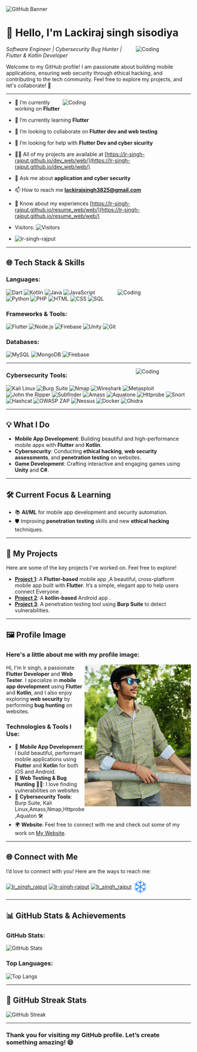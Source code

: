 ![GitHub Banner](https://mir-s3-cdn-cf.behance.net/project_modules/max_3840/79731568097599.5b50bca477735.jpg)    



# 👋 **Hello, I'm Lackiraj singh sisodiya**

<img align="right" alt="Coding" width ="150" src ="https://camo.githubusercontent.com/88adc7c88c9d3dba7479020846ed35d13410e3707c7f149e1c6140cc6beaef9a/68747470733a2f2f70687973696373677572756b756c2e66696c65732e776f726470726573732e636f6d2f323031392f30322f6368617261637465722d312e676966">

*Software Engineer | Cybersecurity Bug Hunter | Flutter & Kotlin Developer*



Welcome to my GitHub profile! I am passionate about building mobile applications, ensuring web security through ethical hacking, and contributing to the tech community. Feel free to explore my projects, and let's collaborate! 🚀

---

<img align="right" alt="Coding" width ="350" src ="https://www.teodorosystems.com/_next/static/media/isometric-2.284493e5.gif">


- 🔭 I’m currently working on **Flutter**

- 🌱 I’m currently learning **Flutter**

- 👯 I’m looking to collaborate on **Flutter dev and web testing**

- 🤝 I’m looking for help with **Flutter Dev and cyber sicurity**

- 👨‍💻 All of my projects are available at [https://lr-singh-rajput.github.io/dev_web/web/](https://lr-singh-rajput.github.io/dev_web/web/)

- 💬 Ask me about **application and cyber security**

- 📫 How to reach me **lackirajsingh3825@gmail.com**

- 📄 Know about my experiences [https://lr-singh-rajput.github.io/resume_web/web/](https://lr-singh-rajput.github.io/resume_web/web/)

- Visitors: ![Visitors](https://profile-counter.glitch.me/lr-singh-rajput/count.svg)

- <p align="left"> <img src="https://komarev.com/ghpvc/?username=lr-singh-rajput&label=Profile%20views&color=0e75b6&style=flat" alt="lr-singh-rajput" /> </p>
---

## 🌐 **Tech Stack & Skills**

### **Languages**:

<img align="right" alt="Coding" width ="200" src ="https://media.tenor.com/KMFQut1j8KwAAAAM/scaler-create-impact.gif">

![Dart](https://img.shields.io/badge/Dart-0175C2?style=flat&logo=dart&logoColor=white)
![Kotlin](https://img.shields.io/badge/Kotlin-7F52FF?style=flat&logo=kotlin&logoColor=white)
![Java](https://img.shields.io/badge/Java-007396?style=flat&logo=java&logoColor=white)
![JavaScript](https://img.shields.io/badge/JavaScript-323330?style=flat&logo=javascript&logoColor=F7DF1E)
![Python](https://img.shields.io/badge/Python-3776AB?style=flat&logo=python&logoColor=white)
![PHP](https://img.shields.io/badge/PHP-777BB4?style=flat&logo=php&logoColor=white)
![HTML](https://img.shields.io/badge/HTML-E34F26?style=flat&logo=html5&logoColor=white)
![CSS](https://img.shields.io/badge/CSS-1572B6?style=flat&logo=css3&logoColor=white)
![SQL](https://img.shields.io/badge/SQL-4479A1?style=flat&logo=postgresql&logoColor=white)



### **Frameworks & Tools**:

![Flutter](https://img.shields.io/badge/Flutter-02569B?style=flat&logo=flutter&logoColor=white)
![Node.js](https://img.shields.io/badge/Node.js-339933?style=flat&logo=node.js&logoColor=white)
![Firebase](https://img.shields.io/badge/Firebase-FFCA28?style=flat&logo=firebase&logoColor=white)
![Unity](https://img.shields.io/badge/Unity-000000?style=flat&logo=unity&logoColor=white)
![Git](https://img.shields.io/badge/Git-F05032?style=flat&logo=git&logoColor=white)

### **Databases**:

![MySQL](https://img.shields.io/badge/MySQL-4479A1?style=flat&logo=mysql&logoColor=white)
![MongoDB](https://img.shields.io/badge/MongoDB-47A248?style=flat&logo=mongodb&logoColor=white)
![Firebase](https://img.shields.io/badge/Firebase-FFCA28?style=flat&logo=firebase&logoColor=white)

---

<img align="right" alt="Coding" width ="150" src ="https://www.b2w.tv/hubfs/ezgif.com-gif-maker%20%2813%29-1.gif">


### **Cybersecurity Tools**:


![Kali Linux](https://img.shields.io/badge/Kali%20Linux-557C8A?style=flat&logo=kali-linux&logoColor=white)
![Burp Suite](https://img.shields.io/badge/Burp%20Suite-6C8E11?style=flat&logo=burp-suite&logoColor=white)
![Nmap](https://img.shields.io/badge/Nmap-00A300?style=flat&logo=nmap&logoColor=white)
![Wireshark](https://img.shields.io/badge/Wireshark-1E5D9E?style=flat&logo=wireshark&logoColor=white)
![Metasploit](https://img.shields.io/badge/Metasploit-5C76BC?style=flat&logo=metasploit&logoColor=white)
![John the Ripper](https://img.shields.io/badge/John%20the%20Ripper-D32E12?style=flat&logo=john-the-ripper&logoColor=white)
![Subfinder](https://img.shields.io/badge/Subfinder-00A9A9?style=flat&logo=subfinder&logoColor=white)
![Amass](https://img.shields.io/badge/Amass-1D4A4A?style=flat&logo=amass&logoColor=white)
![Aquatone](https://img.shields.io/badge/Aquatone-6C61F2?style=flat&logo=aquatone&logoColor=white)
![Httprobe](https://img.shields.io/badge/Httprobe-6D91F7?style=flat&logo=httprobe&logoColor=white)
![Snort](https://img.shields.io/badge/Snort-FF0000?style=flat&logo=snort&logoColor=white)
![Hashcat](https://img.shields.io/badge/Hashcat-F56500?style=flat&logo=hashcat&logoColor=white)
![OWASP ZAP](https://img.shields.io/badge/OWASP%20ZAP-222222?style=flat&logo=owasp&logoColor=white)
![Nessus](https://img.shields.io/badge/Nessus-5C6B72?style=flat&logo=nessus&logoColor=white)
![Docker](https://img.shields.io/badge/Docker-2496ED?style=flat&logo=docker&logoColor=white)
![Ghidra](https://img.shields.io/badge/Ghidra-0A5B5B?style=flat&logo=ghidra&logoColor=white)

---

## 💡 **What I Do**  
- **Mobile App Development**: Building beautiful and high-performance mobile apps with **Flutter** and **Kotlin**.
- **Cybersecurity**: Conducting **ethical hacking**, **web security assessments**, and **penetration testing** on websites.
- **Game Development**: Crafting interactive and engaging games using **Unity** and **C#**.



---

## 🛠️ **Current Focus & Learning**  
- 📚 **AI/ML** for mobile app development and security automation.
- 🛡️ Improving **penetration testing** skills and new **ethical hacking** techniques.


---

## 🚀 **My Projects**  
Here are some of the key projects I've worked on. Feel free to explore!

- **[Project 1](https://github.com/lr-singh-rajput/chatApp_flutter)**: A **Flutter-based** mobile app ,A beautiful, cross-platform mobile app built with **Flutter**. It’s a simple, elegant app to help users connect Everyone .
- **[Project 2](https://github.com/lr-singh-rajput/easyShop_Kotlin)**: A **kotlin-based** Android app .
- **[Project 3](https://github.com/your-github-username/project2)**: A penetration testing tool using **Burp Suite** to detect vulnerabilities.


---

## 🖼️ **Profile Image**  
### Here's a little about me with my profile image:  

 

<img align="right" src="https://github.com/lr-singh-rajput/dev_web/blob/my-new-branch/web/assets/assets/images/myphoto.jpeg" alt="Your Profile Image"  width ="290"/>



Hi, I'm lr singh, a passionate **Flutter Developer** and **Web Tester**. I specialize in **mobile app development** using **Flutter** and **Kotlin**, and I also enjoy exploring **web security** by performing **bug hunting** on websites.

### Technologies & Tools I Use:
- 📱 **Mobile App Development**: I build beautiful, performant mobile applications using **Flutter** and **Kotlin** for both iOS and Android.
- 🔐 **Web Testing & Bug Hunting** 🕵️‍♂️: I love finding vulnerabilities  on websites 
- 🔐 **Cybersecurity Tools**: Burp Suite, Kali Linux,Amass,Nmap,Httprobe,Aquaton 🛠️
- 🌍 **Website**: Feel free to connect with me and check out some of my work on [My Website](https://lr-singh-rajput.github.io/resume_web/web/).


---

## 🌐 **Connect with Me**  
I’d love to connect with you! Here are the ways to reach me:

<p align="left">
<a href="https://twitter.com/lr_singh_rajput" target="blank"><img align="center" src="https://raw.githubusercontent.com/rahuldkjain/github-profile-readme-generator/master/src/images/icons/Social/twitter.svg" alt="lr_singh_rajput" height="30" width="40" /></a>
<a href="https://linkedin.com/in/lr-singh-rajput" target="blank"><img align="center" src="https://raw.githubusercontent.com/rahuldkjain/github-profile-readme-generator/master/src/images/icons/Social/linked-in-alt.svg" alt="lr-singh-rajput" height="30" width="40" /></a>
<a href="https://instagram.com/lr_singh_rajput" target="blank"><img align="center" src="https://raw.githubusercontent.com/rahuldkjain/github-profile-readme-generator/master/src/images/icons/Social/instagram.svg" alt="lr_singh_rajput" height="30" width="40" /></a>

<a href="https://lr-singh-rajput.github.io/resume_web/web/" target="blank">
  <img align="center" src="https://github.com/lr-singh-rajput/dev_web/blob/my-new-branch/web/favicon.png" alt="Website" height="40" width="40" />
</a>


</p>

---

## 📊 **GitHub Stats & Achievements**

### **GitHub Stats**:

![GitHub Stats](https://github-readme-stats.vercel.app/api?username=lr-singh-rajput&count_private=true&show_icons=true&hide_title=true&hide=prs)

### **Top Languages**:

![Top Langs](https://github-readme-stats.vercel.app/api/top-langs/?username=lr-singh-rajput&size_weight=0.5&count_weight=0.5)





---

## 🌟 **GitHub Streak Stats**

![GitHub Streak](https://github-readme-streak-stats.herokuapp.com/?user=lr-singh-rajput)  





---

### Thank you for visiting my GitHub profile. Let’s create something amazing! 😄  

